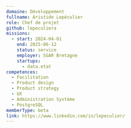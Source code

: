 ```yaml
---
domaine: Développement
fullname: Aristide Lepéculier
role: Chef de projet
github: lepeculiera
missions:
  - start: 2024-04-01
    end: 2025-06-12
    status: service
    employer: SGAR Bretagne
    startups:
      - data.etat
competences:
  - Facilitation
  - Product design
  - Product strategy
  - UX
  - Administration Système
  - PostgreSQL
memberType: beta
link: https://www.linkedin.com/in/lepeculier/
---
```

